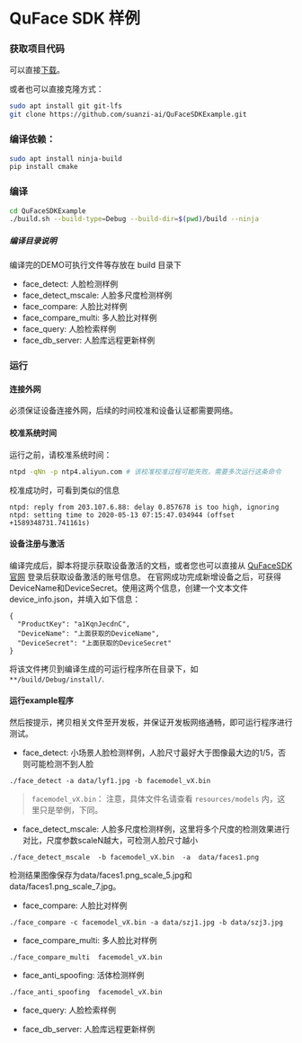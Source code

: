 # QuFace SDK 样例

### 获取项目代码

可以直接[下载](https://github.com/suanzi-ai/QuFaceSDKExample/archive/master.zip)。

或者也可以直接克隆方式：

```bash
sudo apt install git git-lfs
git clone https://github.com/suanzi-ai/QuFaceSDKExample.git
```

### 编译依赖：

```bash
sudo apt install ninja-build
pip install cmake
```

### 编译

```bash
cd QuFaceSDKExample
./build.sh --build-type=Debug --build-dir=$(pwd)/build --ninja
```

##### 编译目录说明

编译完的DEMO可执行文件等存放在 build 目录下

- face_detect: 人脸检测样例
- face_detect_mscale: 人脸多尺度检测样例
- face_compare: 人脸比对样例
- face_compare_multi: 多人脸比对样例
- face_query: 人脸检索样例
- face_db_server: 人脸库远程更新样例

### 运行

#### 连接外网
必须保证设备连接外网，后续的时间校准和设备认证都需要网络。

#### 校准系统时间
运行之前，请校准系统时间：

```bash
ntpd -qNn -p ntp4.aliyun.com # 该校准校准过程可能失败，需要多次运行这条命令
```
校准成功时，可看到类似的信息
```
ntpd: reply from 203.107.6.88: delay 0.857678 is too high, ignoring
ntpd: setting time to 2020-05-13 07:15:47.034944 (offset +1589348731.741161s)
```

#### 设备注册与激活
编译完成后，脚本将提示获取设备激活的文档，或者您也可以直接从 [QuFaceSDK 官网](https://www.quvision.com/) 登录后获取设备激活的账号信息。
在官网成功完成新增设备之后，可获得DeviceName和DeviceSecret。使用这两个信息，创建一个文本文件device_info.json，并填入如下信息：
```
{
  "ProductKey": "a1KqnJecdnC",
  "DeviceName": "上面获取的DeviceName",
  "DeviceSecret": "上面获取的DeviceSecret"
}
```
将该文件拷贝到编译生成的可运行程序所在目录下，如```**/build/Debug/install/```.

#### 运行example程序
然后按提示，拷贝相关文件至开发板，并保证开发板网络通畅，即可运行程序进行测试。

- face_detect: 小场景人脸检测样例，人脸尺寸最好大于图像最大边的1/5，否则可能检测不到人脸
```
./face_detect -a data/lyf1.jpg -b facemodel_vX.bin
```

> `facemodel_vX.bin`： 注意，具体文件名请查看 `resources/models` 内，这里只是举例，下同。

- face_detect_mscale: 人脸多尺度检测样例，这里将多个尺度的检测效果进行对比，尺度参数scaleN越大，可检测人脸尺寸越小
```
./face_detect_mscale  -b facemodel_vX.bin  -a  data/faces1.png
```
检测结果图像保存为data/faces1.png_scale_5.jpg和data/faces1.png_scale_7.jpg。

- face_compare: 人脸比对样例
```
./face_compare -c facemodel_vX.bin -a data/szj1.jpg -b data/szj3.jpg
```

- face_compare_multi: 多人脸比对样例
```
./face_compare_multi  facemodel_vX.bin
```

- face_anti_spoofing: 活体检测样例
```
./face_anti_spoofing  facemodel_vX.bin
```
- face_query: 人脸检索样例

- face_db_server: 人脸库远程更新样例

